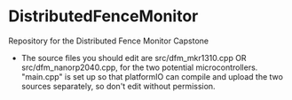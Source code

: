 # DistributedFenceMonitor

Repository for the Distributed Fence Monitor Capstone

- The source files you should edit are src/dfm_mkr1310.cpp OR src/dfm_nanorp2040.cpp, for the two potential microcontrollers.
"main.cpp" is set up so that platformIO can compile and upload the two sources separately, so don't edit without permission.

